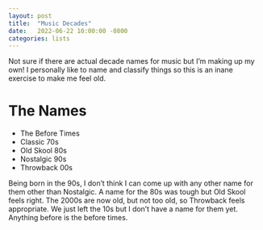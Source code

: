 ```yaml
---
layout: post
title:  "Music Decades"
date:   2022-06-22 10:00:00 -0800
categories: lists
---
```


Not sure if there are actual decade names for music but I’m making up my own! I personally like to name and classify things so this is an inane exercise to make me feel old.

# The Names
* The Before Times  
* Classic 70s  
* Old Skool 80s  
* Nostalgic 90s  
* Throwback 00s  

Being born in the 90s, I don’t think I can come up with any other name for them other than Nostalgic. A name for the 80s was tough but Old Skool feels right. The 2000s are now old, but not too old, so Throwback feels appropriate. We just left the 10s but I don’t have a name for them yet. Anything before is the before times.
